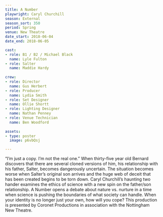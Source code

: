 ```yaml
---
title: A Number
playwright: Caryl Churchill
season: External
season_sort: 350
period: Spring
venue: New Theatre
date_start: 2018-06-04
date_end: 2018-06-05

cast:
- role: B1 / B2 / Michael Black
  name: Lyle Fulton
- role: Salter
  name: Maddie Hardy
  
crew:
- role: Director
  name: Gus Herbert
- role: Producer
  name: Lydia Smith
- role: Set Designer
  name: Ollie Shortt
- role: Lighting Designer
  name: Nathan Penney
- role: Venue Technician
  name: Ben Woodford
  
assets:
- type: poster
  image: p6vbQsj

---
```


“I’m just a copy. I’m not the real one.” When thirty-five year old Bernard discovers that there are several cloned versions of him, his relationship with his father, Salter, becomes dangerously uncertain. The situation becomes worse when Salter’s original son arrives and the huge web of deceit that has been created begins to be torn down. Caryl Churchill’s haunting two hander examines the ethics of science with a new spin on the father/son relationship. A Number opens a debate about nature vs. nurture in a time when science is pushing the boundaries of what society can handle. When your identity is no longer just your own, how will you cope? This production is presented by Coronet Productions in association with the Nottingham New Theatre.
